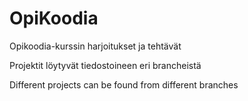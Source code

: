 # OpiKoodia

Opikoodia-kurssin harjoitukset ja tehtävät

Projektit löytyvät tiedostoineen eri brancheistä

Different projects can be found from different branches


